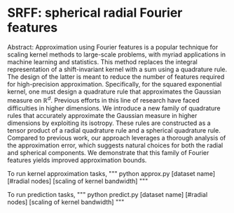 # SRFF: spherical radial Fourier features


Abstract: 
Approximation using Fourier features is a popular technique for scaling kernel methods to large-scale problems, with myriad applications in machine learning and statistics. 
This method replaces the integral representation of a shift-invariant kernel with a sum using a quadrature rule. 
The design of the latter is meant to reduce the number of features required for high-precision approximation. 
Specifically, for the squared exponential kernel, one must design a quadrature rule that approximates the Gaussian measure on $\mathbb{R}^d$. 
Previous efforts in this line of research have faced difficulties in higher dimensions. 
We introduce a new family of quadrature rules that accurately approximate the Gaussian measure in higher dimensions by exploiting its isotropy. 
These rules are constructed as a tensor product of a radial quadrature rule and a spherical quadrature rule. 
Compared to previous work, our approach leverages a thorough analysis of the approximation error, which suggests natural choices for both the radial and spherical components. 
We demonstrate that this family of Fourier features yields improved approximation bounds.


To run kernel approximation tasks,
"""
python approx.py [dataset name] [#radial nodes] [scaling of kernel bandwidth]
"""

To run prediction tasks,
"""
python predict.py [dataset name] [#radial nodes] [scaling of kernel bandwidth]
"""
